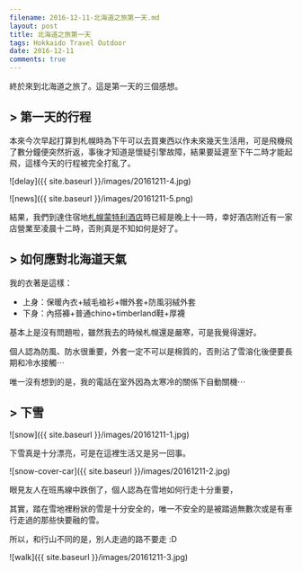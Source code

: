 ```yaml
---
filename: 2016-12-11-北海道之旅第一天.md
layout: post
title: 北海道之旅第一天
tags: Hokkaido Travel Outdoor
date: 2016-12-11
comments: true
---
```

終於來到北海道之旅了。這是第一天的三個感想。

## > 第一天的行程

本來今次早起打算到札幌時為下午可以去買東西以作未來幾天生活用，可是飛機飛了數分鐘便突然折返，事後才知道是懷疑引擎故障，結果要延遲至下午二時才能起飛，這樣今天的行程被完全打亂了。

![delay]({{ site.baseurl }}/images/20161211-4.jpg)

![news]({{ site.baseurl }}/images/20161211-5.png)

結果，我們到達住宿地[札幌蒙特利酒店](http://www.hotelmonterey.co.jp/tw/htl/sapporo/)時已經是晚上十一時，幸好酒店附近有一家店營業至凌晨十二時，否則真是不知如何是好了。

## > 如何應對北海道天氣

我的衣著是這樣：

* 上身：保暖內衣+絨毛裇衫+帽外套+防風羽絨外套
* 下身：內搭褲+普通chino+timberland鞋+厚襪

基本上是沒有問題啦，雖然我去的時候札幌還是嚴寒，可是我覺得還好。

個人認為防風、防水很重要，外套一定不可以是棉質的，否則沾了雪溶化後便要長期和冷水接觸⋯

唯一沒有想到的是，我的電話在室外因為太寒冷的關係下自動關機⋯

## > 下雪

![snow]({{ site.baseurl }}/images/20161211-1.jpg)

下雪真是十分漂亮，可是在這裡生活又是另一回事。

![snow-cover-car]({{ site.baseurl }}/images/20161211-2.jpg)

眼見友人在班馬線中跌倒了，個人認為在雪地如何行走十分重要，

其實，踏在雪地裡粉狀的雪是十分安全的，唯一不安全的是被踏過無數次或是有車行走過的那些快要融的雪。

所以，和行山不同的是，別人走過的路不要走 :D

![walk]({{ site.baseurl }}/images/20161211-3.jpg)
